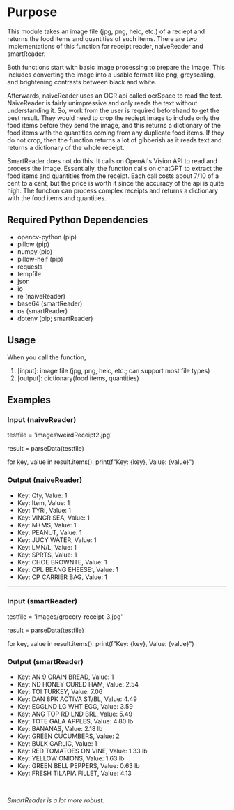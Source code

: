 # Purpose
This module takes an image file (jpg, png, heic, etc.) of a reciept and returns the food items and quantities of such items. There are two implementations of this function for receipt reader, naiveReader and smartReader.

Both functions start with basic image processing to prepare the image. This includes converting the image into a usable format like png, greyscaling, and brightening contrasts between black and white.

Afterwards, naiveReader uses an OCR api called ocrSpace to read the text. NaiveReader is fairly unimpressive and only reads the text without understanding it. So, work from the user is required beforehand to get the best result. They would need to crop the reciept image to include only the food items before they send the image, and this returns a dictionary of the food items with the quantities coming from any duplicate food items. If they do not crop, then the function returns a lot of gibberish as it reads text and returns a dictionary of the whole receipt.

SmartReader does not do this. It calls on OpenAI's Vision API to read and process the image. Essentially, the function calls on chatGPT to extract the food items and quantities from the receipt. Each call costs about 7/10 of a cent to a cent, but the price is worth it since the accuracy of the api is quite high. The function can process complex receipts and returns a dictionary with the food items and quantities.


## Required Python Dependencies
- opencv-python (pip)
- pillow (pip)
- numpy (pip)
- pillow-heif (pip)
- requests
- tempfile
- json
- io
- re (naiveReader)
- base64 (smartReader)
- os (smartReader)
- dotenv (pip; smartReader)


## Usage
When you call the function,

1. [input]: image file (jpg, png, heic, etc.; can support most file types)
2. [output]: dictionary(food items, quantities)


## Examples
### Input (naiveReader)
testfile = 'images\weirdReceipt2.jpg'

result = parseData(testfile)

for key, value in result.items():
    print(f"Key: {key}, Value: {value}")

### Output (naiveReader)
- Key: Qty, Value: 1
- Key: Item, Value: 1
- Key: TYRI, Value: 1
- Key: VINGR SEA, Value: 1
- Key: M+MS, Value: 1
- Key: PEANUT, Value: 1
- Key: JUCY WATER, Value: 1
- Key: LMN/L, Value: 1
- Key: SPRTS, Value: 1
- Key: CHOE BROWNTE, Value: 1
- Key: CPL BEANG EHEESE:, Value: 1
- Key: CP CARRIER BAG, Value: 1

---

### Input (smartReader)
testfile = 'images/grocery-receipt-3.jpg'

result = parseData(testfile)

for key, value in result.items():
    print(f"Key: {key}, Value: {value}")

### Output (smartReader)
- Key: AN 9 GRAIN BREAD, Value: 1
- Key: ND HONEY CURED HAM, Value: 2.54
- Key: TOI TURKEY, Value: 7.06
- Key: DAN 8PK ACTIVA ST/BL, Value: 4.49
- Key: EGGLND LG WHT EGG, Value: 3.59
- Key: ANG TOP RD LND BRL, Value: 5.49
- Key: TOTE GALA APPLES, Value: 4.80 lb
- Key: BANANAS, Value: 2.18 lb
- Key: GREEN CUCUMBERS, Value: 2
- Key: BULK GARLIC, Value: 1
- Key: RED TOMATOES ON VINE, Value: 1.33 lb
- Key: YELLOW ONIONS, Value: 1.63 lb
- Key: GREEN BELL PEPPERS, Value: 0.63 lb
- Key: FRESH TILAPIA FILLET, Value: 4.13

<br>

*SmartReader is a lot more robust.*
